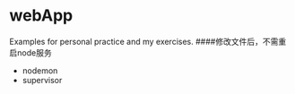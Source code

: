 # webApp
Examples for personal practice and my exercises.
####修改文件后，不需重启node服务
* nodemon
* supervisor